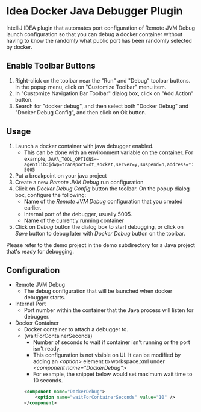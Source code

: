# Idea Docker Java Debugger Plugin

IntelliJ IDEA plugin that automates port configuration of Remote JVM Debug launch configuration so that you can debug a docker container without having to know the randomly what public port has been randomly selected by docker.

## Enable Toolbar Buttons
1. Right-click on the toolbar near the "Run" and "Debug" toolbar buttons. In the popup menu, click on "Customize Toolbar" menu item.
2. In "Customize Navigation Bar Toolbar" dialog box, click on "Add Action" button.
3. Search for "docker debug", and then select both "Docker Debug" and "Docker Debug Config", and then click on Ok button.

## Usage
1. Launch a docker container with java debugger enabled.
    * This can be done with an environment variable on the container. For example, `JAVA_TOOL_OPTIONS=-agentlib:jdwp=transport=dt_socket,server=y,suspend=n,address=*:5005`
2. Put a breakpoint on your java project
3. Create a new _Remote JVM Debug_ run configuration
4. Click on _Docker Debug Config_ button the toolbar. On the popup dialog box, configure the following: 
   * Name of the _Remote JVM Debug_ configuration that you created earlier.
   * Internal port of the debugger, usually 5005.
   * Name of the currently running container
5. Click on _Debug_ button the dialog box to start debugging, or click on _Save_ button to debug later with _Docker Debug_ button on the toolbar.


Please refer to the demo project in the demo subdirectory for a Java project that's ready for debugging.

## Configuration
* Remote JVM Debug
  * The debug configuration that will be launched when docker debugger starts.
* Internal Port
  * Port number within the container that the Java process will listen for debugger.
* Docker Container
  * Docker container to attach a debugger to.
  * (waitForContainerSeconds)
    * Number of seconds to wait if container isn't running or the port isn't ready.
    * This configuration is not visible on UI. It can be modified by adding an _\<option\>_ element to workspace.xml
      under _\<component name="DockerDebug"\>_
    * For example, the snippet below would set maximum wait time to 10 seconds.
    ```xml
    <component name="DockerDebug">
        <option name="waitForContainerSeconds" value="10" />
    </component>
    ```